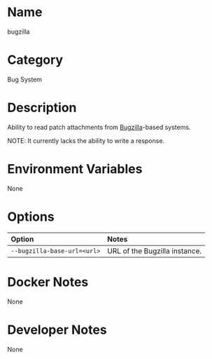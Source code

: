<!---
  Licensed to the Apache Software Foundation (ASF) under one
  or more contributor license agreements.  See the NOTICE file
  distributed with this work for additional information
  regarding copyright ownership.  The ASF licenses this file
  to you under the Apache License, Version 2.0 (the
  "License"); you may not use this file except in compliance
  with the License.  You may obtain a copy of the License at

    http://www.apache.org/licenses/LICENSE-2.0

  Unless required by applicable law or agreed to in writing,
  software distributed under the License is distributed on an
  "AS IS" BASIS, WITHOUT WARRANTIES OR CONDITIONS OF ANY
  KIND, either express or implied.  See the License for the
  specific language governing permissions and limitations
  under the License.
-->

# Name

bugzilla

# Category

Bug System

# Description

Ability to read patch attachments from [Bugzilla](https://www.bugzilla.org/)-based systems.

NOTE: It currently lacks the ability to write a response.

# Environment Variables

None

# Options

| Option | Notes |
|:---------|:------|
| `--bugzilla-base-url=<url>` | URL of the Bugzilla instance. |

# Docker Notes

None

# Developer Notes

None
